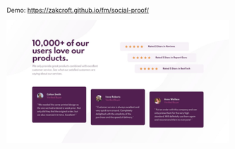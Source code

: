 Demo: https://zakcroft.github.io/fm/social-proof/


![Design preview for the Social proof section coding challenge](./design/desktop-design.jpg)

